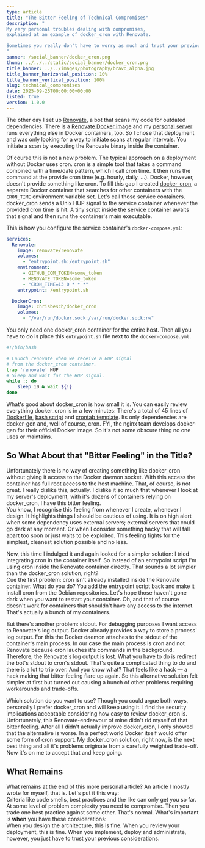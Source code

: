 ```yaml
---
type: article
title: "The Bitter Feeling of Technical Compromises"
description: "
My very personal troubles dealing with compromises,
explained at an example of docker_cron with Renovate.

Sometimes you really don't have to worry as much and trust your previous, careful considerations.
"
banner: /social_banner/docker_cron.png
thumb: ../../../static/social_banner/docker_cron.png
title_banner: ../../images/photography/bravo_alpha.jpg
title_banner_horizontal_position: 10%
title_banner_vertical_position: 100%
slug: technical_compromises
date: 2025-09-25T00:00:00+00:00
listed: true
version: 1.0.0
---
```


The other day I set up [Renovate](https://docs.renovatebot.com), a bot that scans my code for outdated dependencies.
There is a [Renovate Docker image](https://hub.docker.com/r/renovate/renovate) and my [personal server](https://codeberg.org/christopher-besch/docker_setups) runs everything else in Docker containers, too.
So I chose that deployment and was only looking for a way to initiate scans at regular intervals.
You initiate a scan by executing the Renovate binary inside the container.

Of course this is not a new problem.
The typical approach on a deployment without Docker uses cron.
cron is a simple tool that takes a command combined with a time/date pattern, which I call cron time.
It then runs the command at the provide cron time (e.g. hourly, daily, ...).
Docker, however, doesn't provide something like cron.
To fill this gap I created [docker_cron](https://github.com/christopher-besch/docker_cron), a separate Docker container that searches for other containers with the `CRON_TIME` environment variable set.
Let's call those service containers.
docker_cron sends a Unix HUP signal to the service container whenever the provided cron time is hit.
A tiny script inside the service container awaits that signal and then runs the container's main executable.

This is how you configure the service container's `docker-compose.yml`:
```yaml
services:
  Renovate:
    image: renovate/renovate
    volumes:
      - "entrypoint.sh:/entrypoint.sh"
    environment:
      - GITHUB_COM_TOKEN=some_token
      - RENOVATE_TOKEN=some_token
      - "CRON_TIME=13 0 * * *"
    entrypoint: /entrypoint.sh

  DockerCron:
    image: chrisbesch/docker_cron
    volumes:
      - "/var/run/docker.sock:/var/run/docker.sock:rw"
```

You only need one docker_cron container for the entire host.
Then all you have to do is place this `entrypoint.sh` file next to the `docker-compose.yml`.
```bash
#!/bin/bash

# Launch renovate when we receive a HUP signal
# from the docker_cron container.
trap 'renovate' HUP
# Sleep and wait for the HUP signal.
while :; do
    sleep 10 & wait ${!}
done
```

What's good about docker_cron is how small it is.
You can easily review everything docker_cron is in a few minutes:
There's a total of 45 lines of [Dockerfile](https://github.com/christopher-besch/docker_cron/blob/main/Dockerfile), [bash script](github.com/christopher-besch/docker_cron/blob/main/init.sh) and [crontab template](https://github.com/christopher-besch/docker_cron/blob/main/crontab.tmpl).
Its only dependencies are docker-gen and, well of course, cron.
FYI, the nginx team develops docker-gen for their official Docker image.
So it's not some obscure thing no one uses or maintains.

## So What About that "Bitter Feeling" in the Title?

Unfortunately there is no way of creating something like docker_cron without giving it access to the Docker daemon socket.
With this access the container has full root access to the host machine.
That, of course, is not great.
I really dislike this, actually.
I dislike it so much that whenever I look at my server's deployment, with it's dozens of containers relying on docker_cron, I have this bitter feeling. <br />
You know, I recognise this feeling from whenever I create, whenever I design.
It highlights things I should be cautious of using.
It is on high alert when some dependency uses external servers;
external servers that could go dark at any moment.
Or when I consider something hacky that will fall apart too soon or just waits to be exploited.
This feeling fights for the simplest, cleanest solution possible and no less.

Now, this time I indulged it and again looked for a simpler solution:
I tried integrating cron in the container itself.
So instead of an entrypoint script I'm using cron inside the Renovate container directly.
That sounds a lot simpler than the docker_cron solution, right? <br />
Cue the first problem:
cron isn't already installed inside the Renovate container.
What do you do?
You add the entrypoint script back and make it install cron from the Debian repositories.
Let's hope those haven't gone dark when you want to restart your container.
Oh, and that of course doesn't work for containers that shouldn't have any access to the internet.
That's actually a bunch of my containers.

But there's another problem: stdout.
For debugging purposes I want access to Renovate's log output.
Docker already provides a way to store a process' log output.
For this the Docker daemon attaches to the stdout of the container's main process.
In our case the main process is cron and not Renovate because cron lauches it's commands in the background.
Therefore, the Renovate's log output is lost.
What you have to do is redirect the bot's stdout to cron's stdout.
That's quite a complicated thing to do and there is a lot to trip over.
And you know what?
That feels like a hack — a hack making that bitter feeling flare up again.
So this alternative solution felt simpler at first but turned out causing a bunch of other problems requiring workarounds and trade-offs.

Which solution do you want to use?
Though you could argue both ways, personally I prefer docker_cron and will keep using it.
I find the security implications acceptable considering how easy to review docker_cron is. <br />
Unfortunately, this Renovate-endeavour of mine didn't rid myself of that bitter feeling.
After all I didn't actually improve docker_cron, I only showed that the alternative is worse.
In a perfect world Docker itself would offer some form of cron support.
My docker_cron solution, right now, is the next best thing and all it's problems originate from a carefully weighted trade-off.
Now it's on me to accept that and keep going.

## What Remains
What remains at the end of this more personal article?
An article I mostly wrote for myself, that is.
Let's put it this way: <br />
Criteria like code smells, best practices and the like can only get you so far.
At some level of problem complexity you need to compromise.
Then you trade one best practice against some other.
That's normal.
What's important is **when** you have these considerations: <br />
When you design the architecture, this is fine.
When you review your deployment, this is fine.
When you implement, deploy and administrate, however, you just have to trust your previous considerations.
